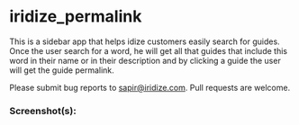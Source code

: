 # iridize_permalink

This is a sidebar app that helps idize customers easily search for guides.
Once the user search for a word, he will get all that guides that include this word in their name or in their description and by clicking a guide the user will get the guide permalink.

Please submit bug reports to sapir@iridize.com. Pull requests are welcome.

### Screenshot(s):


